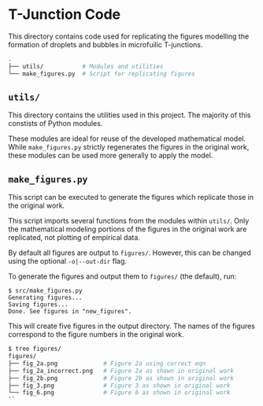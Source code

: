 # T-Junction Code

This directory contains code used for replicating the figures modelling the formation of droplets and bubbles in microfuilic T-junctions.

```sh
.
├── utils/           # Modules and utilities
└── make_figures.py  # Script for replicating figures
```

## `utils/`

This directory contains the utilities used in this project. The majority of this constists of Python modules.

These modules are ideal for reuse of the developed mathematical model. While `make_figures.py` strictly regenerates the figures in the original work, these modules can be used more generally to apply the model.

## `make_figures.py`

This script can be executed to generate the figures which replicate those in the original work.

This script imports several functions from the modules within `utils/`. Only the mathematical modeling portions of the figures in the original work are replicated, not plotting of empirical data.

By default all figures are output to `figures/`. However, this can be changed using the optional `-o|--out-dir` flag.

To generate the figures and output them to `figures/` (the default), run:

```
$ src/make_figures.py
Generating figures...
Saving figures...
Done. See figures in "new_figures".
```

This will create five figures in the output directory. The names of the figures correspond to the figure numbers in the original work.

```sh
$ tree figures/
figures/
├── fig_2a.png             # Figure 2a using correct eqn
├── fig_2a_incorrect.png   # Figure 2a as shown in original work
├── fig_2b.png             # Figure 2b as shown in original work
├── fig_3.png              # Figure 3 as shown in original work
└── fig_6.png              # Figure 6 as shown in original work
``
